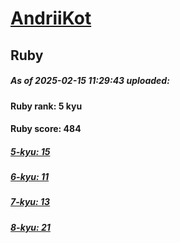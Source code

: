 # [AndriiKot](https://www.codewars.com/users/AndriiKot) 
## Ruby

##### As of 2025-02-15 11:29:43 uploaded:

#### Ruby rank: 5 kyu

#### Ruby score: 484

##### [5-kyu: 15](https://github.com/AndriiKot/Ruby__CodeWars/tree/main/kyu-5)

##### [6-kyu: 11](https://github.com/AndriiKot/Ruby__CodeWars/tree/main/kyu-6)

##### [7-kyu: 13](https://github.com/AndriiKot/Ruby__CodeWars/tree/main/kyu-7)

##### [8-kyu: 21](https://github.com/AndriiKot/Ruby__CodeWars/tree/main/kyu-8)

